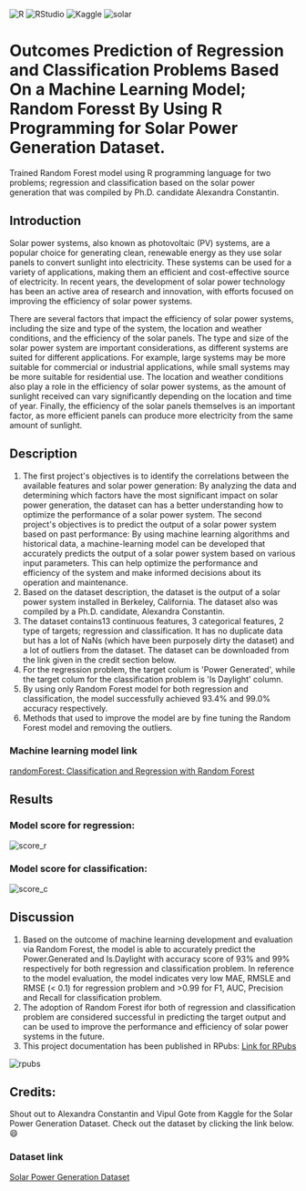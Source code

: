 ![R](https://img.shields.io/badge/r-%23276DC3.svg?style=for-the-badge&logo=r&logoColor=white)
![RStudio](https://img.shields.io/badge/RStudio-4285F4?style=for-the-badge&logo=rstudio&logoColor=white)
![Kaggle](https://img.shields.io/badge/Kaggle-035a7d?style=for-the-badge&logo=kaggle&logoColor=white)
![solar](static/solar.png)

# Outcomes Prediction of Regression and Classification Problems Based On a Machine Learning Model; Random Foresst By Using R Programming for Solar Power Generation Dataset.
Trained Random Forest model using R programming language for two problems; regression and classification based on the solar power generation that was compiled by Ph.D. candidate Alexandra Constantin.

## Introduction
Solar power systems, also known as photovoltaic (PV) systems, are a popular choice for generating clean, renewable energy as they use solar panels to convert sunlight into electricity. These systems can be used for a variety of applications, making them an efficient and cost-effective source of electricity. In recent years, the development of solar power technology has been an active area of research and innovation, with efforts focused on improving the efficiency of solar power systems.

There are several factors that impact the efficiency of solar power systems, including the size and type of the system, the location and weather conditions, and the efficiency of the solar panels. The type and size of the solar power system are important considerations, as different systems are suited for different applications. For example, large systems may be more suitable for commercial or industrial applications, while small systems may be more suitable for residential use. The location and weather conditions also play a role in the efficiency of solar power systems, as the amount of sunlight received can vary significantly depending on the location and time of year. Finally, the efficiency of the solar panels themselves is an important factor, as more efficient panels can produce more electricity from the same amount of sunlight.

## Description
1. The first project's objectives is to identify the correlations between the available features and solar power generation: By analyzing the data and determining which factors have the most significant impact on solar power generation, the dataset can has a better understanding how to optimize the performance of a solar power system. The second project's objectives is to predict the output of a solar power system based on past performance: By using machine learning algorithms and historical data, a machine-learning model can be developed that accurately predicts the output of a solar power system based on various input parameters. This can help optimize the performance and efficiency of the system and make informed decisions about its operation and maintenance.
2. Based on the dataset description, the dataset is the output of a solar power system installed in Berkeley, California. The dataset also was compiled by a Ph.D. candidate, Alexandra Constantin.
3. The dataset contains13 continuous features, 3 categorical features, 2 type of targets; regression and classification. It has no duplicate data but has a lot of NaNs (which have been purposely dirty the dataset) and a lot of outliers from the dataset. The dataset can be downloaded from the link given in the credit section below.
4. For the regression problem, the target colum is 'Power Generated', while the target colum for the classification problem is 'Is Daylight' column.
5. By using only Random Forest model for both regression and classification, the model successfully achieved 93.4% and 99.0% accuracy respectively.
6. Methods that used to improve the model are by fine tuning the Random Forest model and removing the outliers. 

### Machine learning model link
[randomForest: Classification and Regression with Random Forest](https://www.rdocumentation.org/packages/randomForest/versions/4.7-1.1/topics/randomForest)

## Results

### Model score for regression:

![score_r](static/score_r.PNG)

### Model score for classification:

![score_c](static/score_c.PNG)

## Discussion
1. Based on the outcome of machine learning development and evaluation via Random Forest, the model is able to accurately predict the Power.Generated and Is.Daylight with accuracy score of 93% and 99% respectively for both regression and classification problem. In reference to the model evaluation, the model indicates very low MAE, RMSLE and RMSE (< 0.1) for regression problem and >0.99 for F1, AUC, Precision and Recall for classification problem. 
2. The adoption of Random Forest ifor both of regression and classification problem are considered successful in predicting the target output and can be used to improve the performance and efficiency of solar power systems in the future. 
3. This project documentation has been published in RPubs:
[Link for RPubs](https://rpubs.com/safwanshamsir/994854)

![rpubs](static/rpubs.PNG)

## Credits:
Shout out to Alexandra Constantin and Vipul Gote from Kaggle for the Solar Power Generation Dataset. Check out the dataset by clicking the link below. :smile:
### Dataset link
[Solar Power Generation Dataset](https://www.kaggle.com/datasets/vipulgote4/solar-power-generation?select=BigML_Dataset_5f50a4cc0d052e40e6000034.csv)
